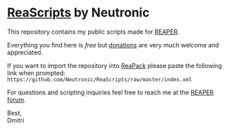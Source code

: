 # [ReaScripts](https://www.reaper.fm/sdk/reascript/reascript.php) by Neutronic
This repository contains my public scripts made for [REAPER](https://www.reaper.fm).

Everything you find here is *free* but [donations](https://www.paypal.me/SIXSTARCOS) are very much welcome and appreciated.

If you want to import the repository into [ReaPack](https://reapack.com) please paste the following link when prompted:
`https://github.com/Neutronic/ReaScripts/raw/master/index.xml`

For questions and scripting inquiries feel free to reach me at the [REAPER forum](https://forum.cockos.com/member.php?u=66313).

Best,  
Dmitri
